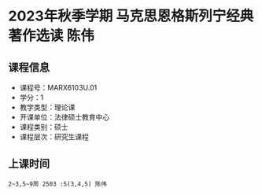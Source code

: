 # 2023年秋季学期 马克思恩格斯列宁经典著作选读 陈伟






## 课程信息

- 课程号：MARX6103U.01
- 学分：1
- 教学类型：理论课
- 开课单位：法律硕士教育中心
- 课程类别：硕士
- 课程层次：研究生课程

## 上课时间

```
2~3,5~9周 2503 :5(3,4,5) 陈伟
```


